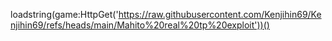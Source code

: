 loadstring(game:HttpGet('https://raw.githubusercontent.com/Kenjihin69/Kenjihin69/refs/heads/main/Mahito%20real%20tp%20exploit'))()
